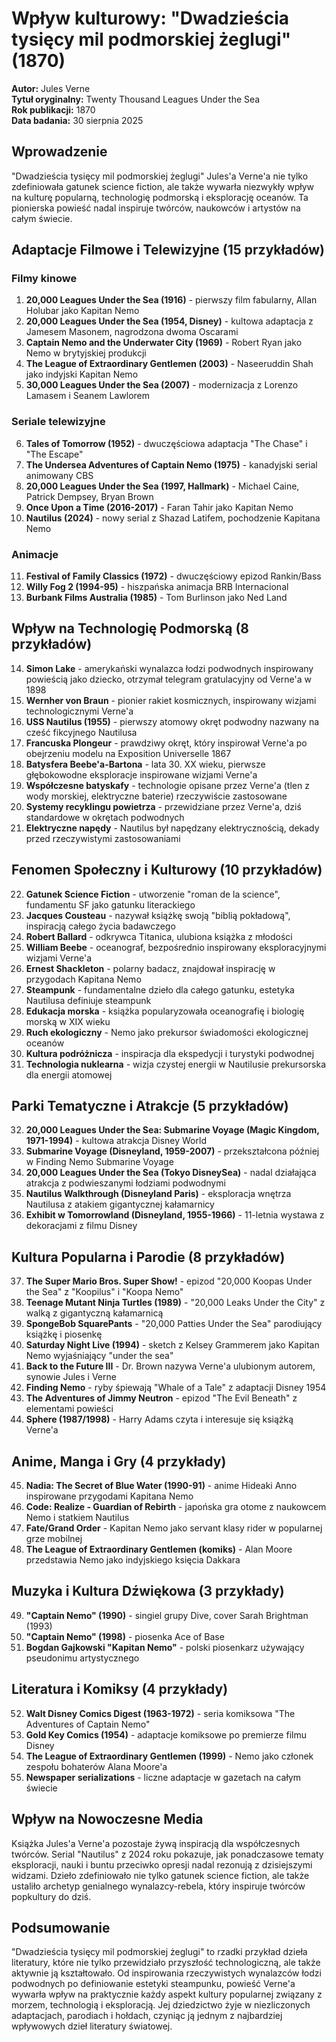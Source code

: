 # Wpływ kulturowy: "Dwadzieścia tysięcy mil podmorskiej żeglugi" (1870)

**Autor:** Jules Verne  
**Tytuł oryginalny:** Twenty Thousand Leagues Under the Sea  
**Rok publikacji:** 1870  
**Data badania:** 30 sierpnia 2025

## Wprowadzenie

"Dwadzieścia tysięcy mil podmorskiej żeglugi" Jules'a Verne'a nie tylko zdefiniowała gatunek science fiction, ale także wywarła niezwykły wpływ na kulturę popularną, technologię podmorską i eksplorację oceanów. Ta pionierska powieść nadal inspiruje twórców, naukowców i artystów na całym świecie.

## Adaptacje Filmowe i Telewizyjne (15 przykładów)

### Filmy kinowe
1. **20,000 Leagues Under the Sea (1916)** - pierwszy film fabularny, Allan Holubar jako Kapitan Nemo
2. **20,000 Leagues Under the Sea (1954, Disney)** - kultowa adaptacja z Jamesem Masonem, nagrodzona dwoma Oscarami
3. **Captain Nemo and the Underwater City (1969)** - Robert Ryan jako Nemo w brytyjskiej produkcji
4. **The League of Extraordinary Gentlemen (2003)** - Naseeruddin Shah jako indyjski Kapitan Nemo
5. **30,000 Leagues Under the Sea (2007)** - modernizacja z Lorenzo Lamasem i Seanem Lawlorem

### Seriale telewizyjne
6. **Tales of Tomorrow (1952)** - dwuczęściowa adaptacja "The Chase" i "The Escape"
7. **The Undersea Adventures of Captain Nemo (1975)** - kanadyjski serial animowany CBS
8. **20,000 Leagues Under the Sea (1997, Hallmark)** - Michael Caine, Patrick Dempsey, Bryan Brown
9. **Once Upon a Time (2016-2017)** - Faran Tahir jako Kapitan Nemo
10. **Nautilus (2024)** - nowy serial z Shazad Latifem, pochodzenie Kapitana Nemo

### Animacje
11. **Festival of Family Classics (1972)** - dwuczęściowy epizod Rankin/Bass
12. **Willy Fog 2 (1994-95)** - hiszpańska animacja BRB Internacional
13. **Burbank Films Australia (1985)** - Tom Burlinson jako Ned Land

## Wpływ na Technologię Podmorską (8 przykładów)

14. **Simon Lake** - amerykański wynalazca łodzi podwodnych inspirowany powieścią jako dziecko, otrzymał telegram gratulacyjny od Verne'a w 1898
15. **Wernher von Braun** - pionier rakiet kosmicznych, inspirowany wizjami technologicznymi Verne'a
16. **USS Nautilus (1955)** - pierwszy atomowy okręt podwodny nazwany na cześć fikcyjnego Nautilusa
17. **Francuska Plongeur** - prawdziwy okręt, który inspirował Verne'a po obejrzeniu modelu na Exposition Universelle 1867
18. **Batysfera Beebe'a-Bartona** - lata 30. XX wieku, pierwsze głębokowodne eksploracje inspirowane wizjami Verne'a
19. **Współczesne batyskafy** - technologie opisane przez Verne'a (tlen z wody morskiej, elektryczne baterie) rzeczywiście zastosowane
20. **Systemy recyklingu powietrza** - przewidziane przez Verne'a, dziś standardowe w okrętach podwodnych
21. **Elektryczne napędy** - Nautilus był napędzany elektrycznością, dekady przed rzeczywistymi zastosowaniami

## Fenomen Społeczny i Kulturowy (10 przykładów)

22. **Gatunek Science Fiction** - utworzenie "roman de la science", fundamentu SF jako gatunku literackiego
23. **Jacques Cousteau** - nazywał książkę swoją "biblią pokładową", inspiracją całego życia badawczego
24. **Robert Ballard** - odkrywca Titanica, ulubiona książka z młodości
25. **William Beebe** - oceanograf, bezpośrednio inspirowany eksploracyjnymi wizjami Verne'a
26. **Ernest Shackleton** - polarny badacz, znajdował inspirację w przygodach Kapitana Nemo
27. **Steampunk** - fundamentalne dzieło dla całego gatunku, estetyka Nautilusa definiuje steampunk
28. **Edukacja morska** - książka popularyzowała oceanografię i biologię morską w XIX wieku
29. **Ruch ekologiczny** - Nemo jako prekursor świadomości ekologicznej oceanów
30. **Kultura podróżnicza** - inspiracja dla ekspedycji i turystyki podwodnej
31. **Technologia nuklearna** - wizja czystej energii w Nautilusie prekursorska dla energii atomowej

## Parki Tematyczne i Atrakcje (5 przykładów)

32. **20,000 Leagues Under the Sea: Submarine Voyage (Magic Kingdom, 1971-1994)** - kultowa atrakcja Disney World
33. **Submarine Voyage (Disneyland, 1959-2007)** - przekształcona później w Finding Nemo Submarine Voyage
34. **20,000 Leagues Under the Sea (Tokyo DisneySea)** - nadal działająca atrakcja z podwieszanymi łodziami podwodnymi
35. **Nautilus Walkthrough (Disneyland Paris)** - eksploracja wnętrza Nautilusa z atakiem gigantycznej kałamarnicy
36. **Exhibit w Tomorrowland (Disneyland, 1955-1966)** - 11-letnia wystawa z dekoracjami z filmu Disney

## Kultura Popularna i Parodie (8 przykładów)

37. **The Super Mario Bros. Super Show!** - epizod "20,000 Koopas Under the Sea" z "Koopilus" i "Koopa Nemo"
38. **Teenage Mutant Ninja Turtles (1989)** - "20,000 Leaks Under the City" z walką z gigantyczną kałamarnicą
39. **SpongeBob SquarePants** - "20,000 Patties Under the Sea" parodiujący książkę i piosenkę
40. **Saturday Night Live (1994)** - sketch z Kelsey Grammerem jako Kapitan Nemo wyjaśniający "under the sea"
41. **Back to the Future III** - Dr. Brown nazywa Verne'a ulubionym autorem, synowie Jules i Verne
42. **Finding Nemo** - ryby śpiewają "Whale of a Tale" z adaptacji Disney 1954
43. **The Adventures of Jimmy Neutron** - epizod "The Evil Beneath" z elementami powieści
44. **Sphere (1987/1998)** - Harry Adams czyta i interesuje się książką Verne'a

## Anime, Manga i Gry (4 przykłady)

45. **Nadia: The Secret of Blue Water (1990-91)** - anime Hideaki Anno inspirowane przygodami Kapitana Nemo
46. **Code: Realize - Guardian of Rebirth** - japońska gra otome z naukowcem Nemo i statkiem Nautilus
47. **Fate/Grand Order** - Kapitan Nemo jako servant klasy rider w popularnej grze mobilnej
48. **The League of Extraordinary Gentlemen (komiks)** - Alan Moore przedstawia Nemo jako indyjskiego księcia Dakkara

## Muzyka i Kultura Dźwiękowa (3 przykłady)

49. **"Captain Nemo" (1990)** - singiel grupy Dive, cover Sarah Brightman (1993)
50. **"Captain Nemo" (1998)** - piosenka Ace of Base
51. **Bogdan Gajkowski "Kapitan Nemo"** - polski piosenkarz używający pseudonimu artystycznego

## Literatura i Komiksy (4 przykłady)

52. **Walt Disney Comics Digest (1963-1972)** - seria komiksowa "The Adventures of Captain Nemo"
53. **Gold Key Comics (1954)** - adaptacje komiksowe po premierze filmu Disney
54. **The League of Extraordinary Gentlemen (1999)** - Nemo jako członek zespołu bohaterów Alana Moore'a
55. **Newspaper serializations** - liczne adaptacje w gazetach na całym świecie

## Wpływ na Nowoczesne Media

Książka Jules'a Verne'a pozostaje żywą inspiracją dla współczesnych twórców. Serial "Nautilus" z 2024 roku pokazuje, jak ponadczasowe tematy eksploracji, nauki i buntu przeciwko opresji nadal rezonują z dzisiejszymi widzami. Dzieło zdefiniowało nie tylko gatunek science fiction, ale także ustaliło archetyp genialnego wynalazcy-rebela, który inspiruje twórców popkultury do dziś.

## Podsumowanie

"Dwadzieścia tysięcy mil podmorskiej żeglugi" to rzadki przykład dzieła literatury, które nie tylko przewidziało przyszłość technologiczną, ale także aktywnie ją kształtowało. Od inspirowania rzeczywistych wynalazców łodzi podwodnych po definiowanie estetyki steampunku, powieść Verne'a wywarła wpływ na praktycznie każdy aspekt kultury popularnej związany z morzem, technologią i eksploracją. Jej dziedzictwo żyje w niezliczonych adaptacjach, parodiach i hołdach, czyniąc ją jednym z najbardziej wpływowych dzieł literatury światowej.